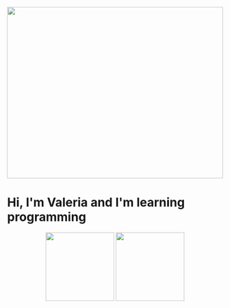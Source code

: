 <p align="center">
  <img src="https://media1.giphy.com/media/v1.Y2lkPTc5MGI3NjExZWlldnFpbmw2YTZ2Ym04dDNpZnhzOTRmaXdsd2thZWd6cjUyM2lvaiZlcD12MV9pbnRlcm5hbF9naWZfYnlfaWQmY3Q9Zw/ToMjGpPcTt3go0nrrFe/giphy.gif" 
       width="100%" height="400em" style="object-fit: cover;" alt="">
</p>


<h1>Hi, I'm Valeria and I'm learning programming</h1>
<p align="center">
  <img height="160em" src="https://github-readme-stats.vercel.app/api?username=Valleryikl&theme=algolia"/>
  <img height="160em" src="https://github-readme-stats.vercel.app/api/top-langs/?username=Valleryikl&langs_count=20&layout=compact&theme=algolia"/>
</p>
